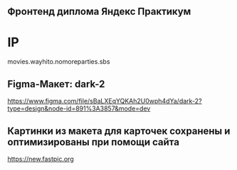 ## Фронтенд диплома Яндекс Практикум

# IP
movies.wayhito.nomoreparties.sbs

## Figma-Макет: dark-2

https://www.figma.com/file/sBaLXEqYQKAh2U0wph4dYa/dark-2?type=design&node-id=891%3A3857&mode=dev


## Картинки из макета для карточек сохранены и оптимизированы при помощи сайта 
https://new.fastpic.org
